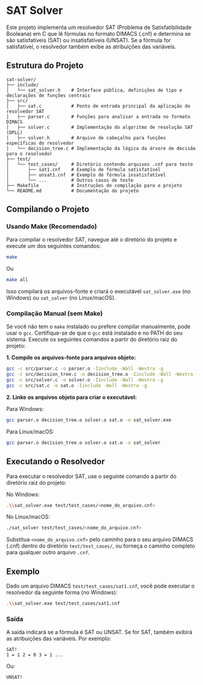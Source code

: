 # SAT Solver

Este projeto implementa um resolvedor SAT (Problema de Satisfatibilidade Booleana) em C que lê fórmulas no formato DIMACS (.cnf) e determina se são satisfatíveis (SAT) ou insatisfatíveis (UNSAT). Se a fórmula for satisfatível, o resolvedor também exibe as atribuições das variáveis.

## Estrutura do Projeto

```
sat-solver/
├── include/
│   └── sat_solver.h    # Interface pública, definições de tipo e declarações de funções centrais
├── src/
│   ├── sat.c           # Ponto de entrada principal da aplicação do resolvedor SAT
│   ├── parser.c        # Funções para analisar a entrada no formato DIMACS
│   ├── solver.c        # Implementação do algoritmo de resolução SAT (DPLL)
│   ├── solver.h        # Arquivo de cabeçalho para funções específicas do resolvedor
│   └── decision_tree.c # Implementação da lógica da árvore de decisão para o resolvedor
├── test/
│   └── test_cases/     # Diretório contendo arquivos .cnf para teste
│       ├── sat1.cnf    # Exemplo de fórmula satisfatível
│       ├── unsat1.cnf  # Exemplo de fórmula insatisfatível
│       └── ...         # Outros casos de teste
├── Makefile            # Instruções de compilação para o projeto
└── README.md           # Documentação do projeto
```

## Compilando o Projeto

### Usando Make (Recomendado)

Para compilar o resolvedor SAT, navegue até o diretório do projeto e execute um dos seguintes comandos:

```sh
make
```
Ou
```sh
make all
```

Isso compilará os arquivos-fonte e criará o executável `sat_solver.exe` (no Windows) ou `sat_solver` (no Linux/macOS).

### Compilação Manual (sem Make)

Se você não tem o `make` instalado ou prefere compilar manualmente, pode usar o `gcc`. Certifique-se de que o `gcc` está instalado e no PATH do seu sistema. Execute os seguintes comandos a partir do diretório raiz do projeto:

**1. Compile os arquivos-fonte para arquivos objeto:**
```sh
gcc -c src/parser.c -o parser.o -Iinclude -Wall -Wextra -g
gcc -c src/decision_tree.c -o decision_tree.o -Iinclude -Wall -Wextra -g
gcc -c src/solver.c -o solver.o -Iinclude -Wall -Wextra -g
gcc -c src/sat.c -o sat.o -Iinclude -Wall -Wextra -g
```

**2. Linke os arquivos objeto para criar o executável:**

Para Windows:
```sh
gcc parser.o decision_tree.o solver.o sat.o -o sat_solver.exe
```

Para Linux/macOS:
```sh
gcc parser.o decision_tree.o solver.o sat.o -o sat_solver
```

## Executando o Resolvedor

Para executar o resolvedor SAT, use o seguinte comando a partir do diretório raiz do projeto:

No Windows:
```sh
.\\sat_solver.exe test/test_cases/<nome_do_arquivo.cnf>
```

No Linux/macOS:
```sh
./sat_solver test/test_cases/<nome_do_arquivo.cnf>
```

Substitua `<nome_do_arquivo.cnf>` pelo caminho para o seu arquivo DIMACS (.cnf) dentro do diretório `test/test_cases/`, ou forneça o caminho completo para qualquer outro arquivo `.cnf`.

## Exemplo

Dado um arquivo DIMACS `test/test_cases/sat1.cnf`, você pode executar o resolvedor da seguinte forma (no Windows):

```sh
.\\sat_solver.exe test/test_cases/sat1.cnf
```

### Saída

A saída indicará se a fórmula é SAT ou UNSAT. Se for SAT, também exibirá as atribuições das variáveis.
Por exemplo:
```
SAT!
1 = 1 2 = 0 3 = 1 ...
```
Ou:
```
UNSAT!
```